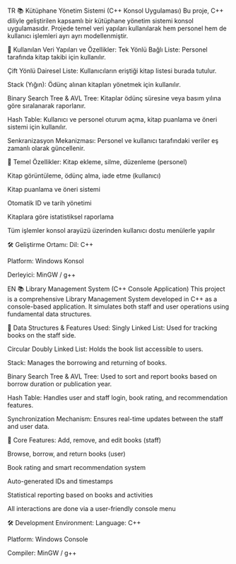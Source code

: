 TR 
📚 Kütüphane Yönetim Sistemi (C++ Konsol Uygulaması)
Bu proje, C++ diliyle geliştirilen kapsamlı bir kütüphane yönetim sistemi konsol uygulamasıdır. Projede temel veri yapıları kullanılarak hem personel hem de kullanıcı işlemleri ayrı ayrı modellenmiştir.

🔧 Kullanılan Veri Yapıları ve Özellikler:
Tek Yönlü Bağlı Liste: Personel tarafında kitap takibi için kullanılır.

Çift Yönlü Dairesel Liste: Kullanıcıların eriştiği kitap listesi burada tutulur.

Stack (Yığın): Ödünç alınan kitapları yönetmek için kullanılır.

Binary Search Tree & AVL Tree: Kitaplar ödünç süresine veya basım yılına göre sıralanarak raporlanır.

Hash Table: Kullanıcı ve personel oturum açma, kitap puanlama ve öneri sistemi için kullanılır.

Senkranizasyon Mekanizması: Personel ve kullanıcı tarafındaki veriler eş zamanlı olarak güncellenir.

🧩 Temel Özellikler:
Kitap ekleme, silme, düzenleme (personel)

Kitap görüntüleme, ödünç alma, iade etme (kullanıcı)

Kitap puanlama ve öneri sistemi

Otomatik ID ve tarih yönetimi

Kitaplara göre istatistiksel raporlama

Tüm işlemler konsol arayüzü üzerinden kullanıcı dostu menülerle yapılır

🛠️ Geliştirme Ortamı:
Dil: C++

Platform: Windows Konsol

Derleyici: MinGW / g++

EN
📚 Library Management System (C++ Console Application)
This project is a comprehensive Library Management System developed in C++ as a console-based application. It simulates both staff and user operations using fundamental data structures.

🔧 Data Structures & Features Used:
Singly Linked List: Used for tracking books on the staff side.

Circular Doubly Linked List: Holds the book list accessible to users.

Stack: Manages the borrowing and returning of books.

Binary Search Tree & AVL Tree: Used to sort and report books based on borrow duration or publication year.

Hash Table: Handles user and staff login, book rating, and recommendation features.

Synchronization Mechanism: Ensures real-time updates between the staff and user data.

🧩 Core Features:
Add, remove, and edit books (staff)

Browse, borrow, and return books (user)

Book rating and smart recommendation system

Auto-generated IDs and timestamps

Statistical reporting based on books and activities

All interactions are done via a user-friendly console menu

🛠️ Development Environment:
Language: C++

Platform: Windows Console

Compiler: MinGW / g++


